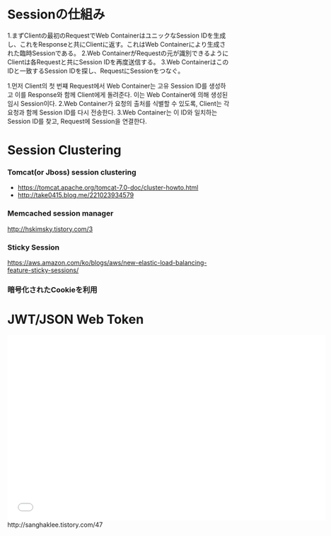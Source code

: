 # Sessionの仕組み
1.まずClientの最初のRequestでWeb ContainerはユニックなSession IDを生成し、これをResponseと共にClientに返す。これはWeb Containerにより生成された臨時Sessionである。
2.Web ContainerがRequestの元が識別できるようにClientは各Requestと共にSession IDを再度送信する。
3.Web ContainerはこのIDと一致するSession IDを探し、RequestにSessionをつなぐ。


1.먼저 Client의 첫 번쨰 Request에서 Web Container는 고유 Session ID를 생성하고 이를 Response와 함께 Client에게 돌려준다. 이는 Web Container에 의해 생성된 임시 Session이다.
2.Web Container가 요청의 출처를 식별할 수 있도록, Client는 각 요청과 함께 Session ID를 다시 전송한다.
3.Web Container는 이 ID와 일치하는 Session ID를 찾고, Request에 Session을 연결한다.

# Session Clustering
### Tomcat(or Jboss) session clustering
- https://tomcat.apache.org/tomcat-7.0-doc/cluster-howto.html
- http://take0415.blog.me/221023934579

### Memcached session manager
http://hskimsky.tistory.com/3

### Sticky Session
https://aws.amazon.com/ko/blogs/aws/new-elastic-load-balancing-feature-sticky-sessions/

### 暗号化されたCookieを利用

# JWT/JSON Web Token
<iframe src="//slides.com/sanghaklee/jwt/embed" width="720" height="420" scrolling="no" frameborder="0" webkitallowfullscreen mozallowfullscreen allowfullscreen></iframe>
http://sanghaklee.tistory.com/47


